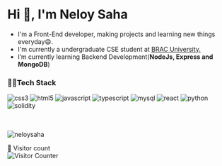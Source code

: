 <h1 align="left">Hi 👋, I'm Neloy Saha</h1>

- I'm a Front-End developer, making projects and learning new things everyday😄.
- I'm currently a undergraduate CSE student at <a href="https://www.bracu.ac.bd/">BRAC University.</a>
- I’m currently learning Backend Development(**NodeJs, Express and MongoDB**)

<h3 align="left">👨‍💻Tech Stack</h3>
<div>
 <img src="https://img.shields.io/badge/CSS3-1572B6?style=for-the-badge&logo=css3&logoColor=white" alt="css3" /> 
<img src="https://img.shields.io/badge/HTML5-E34F26?style=for-the-badge&logo=html5&logoColor=white" alt="html5"/> 
 <img src="https://img.shields.io/badge/JavaScript-323330?style=for-the-badge&logo=javascript&logoColor=F7DF1E" alt="javascript"/> 
 <img src="https://img.shields.io/badge/TypeScript-007ACC?style=for-the-badge&logo=typescript&logoColor=white" alt="typescript"/>
 <img src="https://img.shields.io/badge/MySQL-005C84?style=for-the-badge&logo=mysql&logoColor=white" alt="mysql"/> 
<img src="https://img.shields.io/badge/React-20232A?style=for-the-badge&logo=react&logoColor=61DAFB" alt="react" />
 <img src="https://img.shields.io/badge/Python-FFD43B?style=for-the-badge&logo=python&logoColor=blue" alt="python" />

<img src="https://img.shields.io/badge/Solidity-e6e6e6?style=for-the-badge&logo=solidity&logoColor=black" alt="solidity"/>
</div>

<br>
<br>
<p><img align="center" src="https://github-readme-stats-sigma-lac.vercel.app/api/top-langs?username=neloysaha&show_icons=true&locale=en&layout=compact&count=6" alt="neloysaha" /></p>

<p align="left"> 
 👻 Visitor count
  <br>
<img src="https://visit-counter.vercel.app/counter.png?page=NeloySaha" alt="Visitor Counter"/>


</p>

